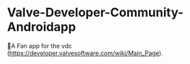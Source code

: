 # Valve-Developer-Community-Androidapp
📱A Fan app for the vdc (https://developer.valvesoftware.com/wiki/Main_Page).
